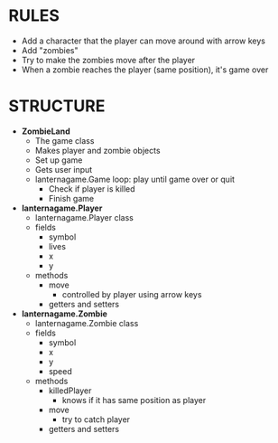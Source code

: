 # RULES
- Add a character that the player can move around with arrow keys
- Add "zombies"
- Try to make the zombies move after the player
- When a zombie reaches the player (same position), it's game over

# STRUCTURE
- **ZombieLand**
  - The game class
  - Makes player and zombie objects
  - Set up game
  - Gets user input
  - lanternagame.Game loop: play until game over or quit
    - Check if player is killed
    - Finish game
- **lanternagame.Player**
  - lanternagame.Player class
  - fields
    - symbol
    - lives
    - x
    - y
  - methods
    - move
      - controlled by player using arrow keys
    - getters and setters
- **lanternagame.Zombie**
  - lanternagame.Zombie class
  - fields
    - symbol
    - x
    - y
    - speed
  - methods
    - killedPlayer
      - knows if it has same position as player
    - move
      - try to catch player
    - getters and setters